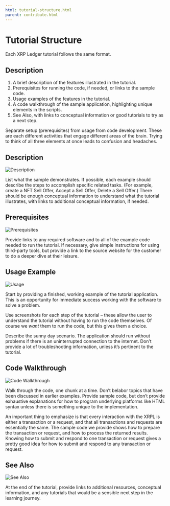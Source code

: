 ```yaml
---
html: tutorial-structure.html
parent: contribute.html
---
```


# Tutorial Structure

Each XRP Ledger tutorial follows the same format.

## Description

1. A brief description of the features illustrated in the tutorial.
2. Prerequisites for running the code, if needed, or links to the sample code.
3. Usage examples of the features in the tutorial.
4. A code walkthrough of the sample application, highlighting unique elements in the scripts.
5. See Also, with links to conceptual information or good tutorials to try as a next step.

Separate setup (prerequisites) from usage from code development. These are each different activities that engage different areas of the brain. Trying to think of all three elements at once leads to confusion and headaches.

## Description

![Description](img/tut-struct1.png)

List what the sample demonstrates. If possible, each example should describe the steps to accomplish specific related tasks. (For example, create a NFT Sell Offer, Accept a Sell Offer, Delete a Sell Offer.)  There should be enough conceptual information to understand what the tutorial illustrates, with links to additional conceptual information, if needed.

## Prerequisites

![Prerequisites](img/tut-struct2.png)

Provide links to any required software and to all of the example code needed to run the tutorial. If necessary, give simple instructions for using third-party tools, but provide a link to the source website for the customer to do a deeper dive at their leisure.

## Usage Example

![Usage](img/tut-struct3.png)

Start by providing a finished, working example of the tutorial application. This is an opportunity for immediate success working with the software to solve a problem.

Use screenshots for each step of the tutorial – these allow the user to understand the tutorial without having to run the code themselves. Of course we _want_ them to run the code, but this gives them a choice.

Describe the sunny day scenario. The application should run without problems if there is an uninterrupted connection to the internet. Don’t provide a lot of troubleshooting information, unless it’s pertinent to the tutorial.

## Code Walkthrough

![Code Walkthrough](img/tut-struct4.png)

Walk through the code, one chunk at a time. Don’t belabor topics that have been discussed in earlier examples. Provide sample code, but don’t provide exhaustive explanations for how to program underlying platforms like HTML syntax unless there is something unique to the implementation.

An important thing to emphasize is that every interaction with the XRPL is either a transaction or a request, and that all transactions and requests are essentially the same. The sample code we provide shows how to prepare the transaction or request, and how to process the returned results. Knowing how to submit and respond to one transaction or request gives a pretty good idea for how to submit and respond to any transaction or request.

## See Also

![See Also](img/tut-struct5.png)

At the end of the tutorial, provide links to additional resources, conceptual information, and any tutorials that would be a sensible next step in the learning journey.

